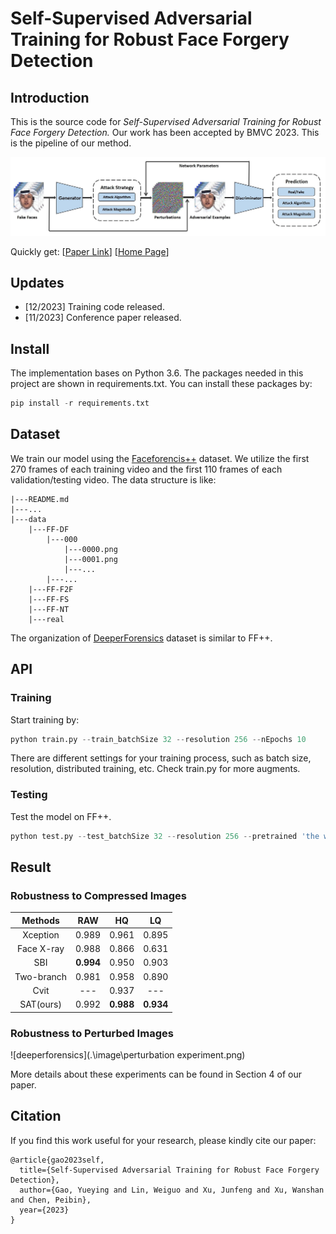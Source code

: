 # Self-Supervised Adversarial Training for Robust Face Forgery Detection

## Introduction

This is the source code for *Self-Supervised Adversarial Training for Robust Face Forgery Detection.* Our work has been accepted by BMVC 2023. This is the pipeline of our method. 

![pipeline](.\image\pipeline.jpg)

Quickly get: [[Paper Link](https://papers.bmvc2023.org/0718.pdf)] [[Home Page](https://proceedings.bmvc2023.org/718/)]

## Updates

* [12/2023] Training code released.
* [11/2023] Conference paper released.

## Install

The implementation bases on Python 3.6. The packages needed in this project are shown in requirements.txt. You can install these packages by:

```python
pip install -r requirements.txt
```

## Dataset

We train our model using the [Faceforencis++](https://github.com/ondyari/FaceForensics) dataset. We utilize the first 270 frames of each training video and the first 110 frames of each validation/testing video. The data structure is like:

    |---README.md
    |---...
    |---data
    	|---FF-DF
    		|---000
    			|---0000.png  
    			|---0001.png  
    			|---...
    		|---...
    	|---FF-F2F
    	|---FF-FS
    	|---FF-NT
    	|---real
The organization of [DeeperForensics](https://github.com/EndlessSora/DeeperForensics-1.0) dataset is similar to FF++. 

## API

### Training

Start training by:

```python
python train.py --train_batchSize 32 --resolution 256 --nEpochs 10
```

There are different settings for your training process, such as batch size, resolution, distributed training, etc.  Check train.py for more augments. 

### Testing

Test the model on FF++.

```python
python test.py --test_batchSize 32 --resolution 256 --pretrained 'the weight of pretrained discriminator'
```

## Result

### **Robustness to Compressed Images**

|  Methods   |    RAW    |    HQ     |    LQ     |
| :--------: | :-------: | :-------: | :-------: |
|  Xception  |   0.989   |   0.961   |   0.895   |
| Face X-ray |   0.988   |   0.866   |   0.631   |
|    SBI     | **0.994** |   0.950   |   0.903   |
| Two-branch |   0.981   |   0.958   |   0.890   |
|    Cvit    |    ---    |   0.937   |    ---    |
| SAT(ours)  |   0.992   | **0.988** | **0.934** |

### **Robustness to Perturbed Images**

![deeperforensics](.\image\perturbation experiment.png)

More details about these experiments can be found in Section 4 of our paper. 

## Citation

If you find this work useful for your research, please kindly cite our paper:

```late
@article{gao2023self,
  title={Self-Supervised Adversarial Training for Robust Face Forgery Detection},
  author={Gao, Yueying and Lin, Weiguo and Xu, Junfeng and Xu, Wanshan and Chen, Peibin},
  year={2023}
}
```

